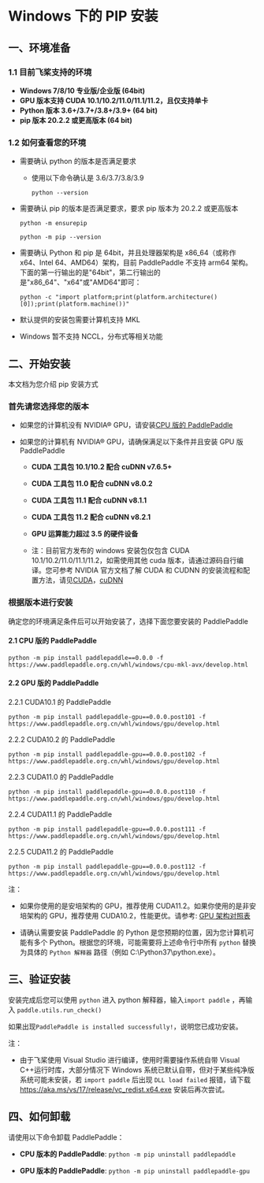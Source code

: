 # Windows 下的 PIP 安装

## 一、环境准备

### 1.1 目前飞桨支持的环境

* **Windows 7/8/10 专业版/企业版 (64bit)**
* **GPU 版本支持 CUDA 10.1/10.2/11.0/11.1/11.2，且仅支持单卡**
* **Python 版本 3.6+/3.7+/3.8+/3.9+ (64 bit)**
* **pip 版本 20.2.2 或更高版本 (64 bit)**

### 1.2 如何查看您的环境

* 需要确认 python 的版本是否满足要求

  * 使用以下命令确认是 3.6/3.7/3.8/3.9

    ```
    python --version
    ```

* 需要确认 pip 的版本是否满足要求，要求 pip 版本为 20.2.2 或更高版本

    ```
    python -m ensurepip
    ```

    ```
    python -m pip --version
    ```


* 需要确认 Python 和 pip 是 64bit，并且处理器架构是 x86_64（或称作 x64、Intel 64、AMD64）架构，目前 PaddlePaddle 不支持 arm64 架构。下面的第一行输出的是"64bit"，第二行输出的是"x86_64"、"x64"或"AMD64"即可：

    ```
    python -c "import platform;print(platform.architecture()[0]);print(platform.machine())"
    ```


* 默认提供的安装包需要计算机支持 MKL
* Windows 暂不支持 NCCL，分布式等相关功能


## 二、开始安装

本文档为您介绍 pip 安装方式

### 首先请您选择您的版本

* 如果您的计算机没有 NVIDIA® GPU，请安装[CPU 版的 PaddlePaddle](#cpu)

* 如果您的计算机有 NVIDIA® GPU，请确保满足以下条件并且安装 GPU 版 PaddlePaddle

  * **CUDA 工具包 10.1/10.2 配合 cuDNN v7.6.5+**

  * **CUDA 工具包 11.0 配合 cuDNN v8.0.2**

  * **CUDA 工具包 11.1 配合 cuDNN v8.1.1**

  * **CUDA 工具包 11.2 配合 cuDNN v8.2.1**

  * **GPU 运算能力超过 3.5 的硬件设备**

  * 注：目前官方发布的 windows 安装包仅包含 CUDA 10.1/10.2/11.0/11.1/11.2，如需使用其他 cuda 版本，请通过源码自行编译。您可参考 NVIDIA 官方文档了解 CUDA 和 CUDNN 的安装流程和配置方法，请见[CUDA](https://docs.nvidia.com/cuda/cuda-installation-guide-microsoft-windows/index.html)，[cuDNN](https://docs.nvidia.com/deeplearning/sdk/cudnn-install/)



### 根据版本进行安装
确定您的环境满足条件后可以开始安装了，选择下面您要安装的 PaddlePaddle



#### 2.1 CPU 版的 PaddlePaddle


  ```
  python -m pip install paddlepaddle==0.0.0 -f https://www.paddlepaddle.org.cn/whl/windows/cpu-mkl-avx/develop.html
  ```

#### 2.2 GPU 版的 PaddlePaddle



2.2.1 CUDA10.1 的 PaddlePaddle


  ```
  python -m pip install paddlepaddle-gpu==0.0.0.post101 -f https://www.paddlepaddle.org.cn/whl/windows/gpu/develop.html
  ```


2.2.2 CUDA10.2 的 PaddlePaddle


  ```
  python -m pip install paddlepaddle-gpu==0.0.0.post102 -f https://www.paddlepaddle.org.cn/whl/windows/gpu/develop.html
  ```


2.2.3 CUDA11.0 的 PaddlePaddle


  ```
  python -m pip install paddlepaddle-gpu==0.0.0.post110 -f https://www.paddlepaddle.org.cn/whl/windows/gpu/develop.html
  ```


2.2.4 CUDA11.1 的 PaddlePaddle


  ```
  python -m pip install paddlepaddle-gpu==0.0.0.post111 -f https://www.paddlepaddle.org.cn/whl/windows/gpu/develop.html
  ```


2.2.5 CUDA11.2 的 PaddlePaddle

  ```
  python -m pip install paddlepaddle-gpu==0.0.0.post112 -f https://www.paddlepaddle.org.cn/whl/windows/gpu/develop.html
  ```


注：

* 如果你使用的是安培架构的 GPU，推荐使用 CUDA11.2。如果你使用的是非安培架构的 GPU，推荐使用 CUDA10.2，性能更优。请参考: [GPU 架构对照表](https://www.paddlepaddle.org.cn/documentation/docs/zh/install/Tables.html#nvidia-gpu)

* 请确认需要安装 PaddlePaddle 的 Python 是您预期的位置，因为您计算机可能有多个 Python。根据您的环境，可能需要将上述命令行中所有 `python` 替换为具体的 `Python 解释器` 路径（例如 C:\Python37\python.exe）。


## **三、验证安装**

安装完成后您可以使用 `python` 进入 python 解释器，输入`import paddle` ，再输入 `paddle.utils.run_check()`

如果出现`PaddlePaddle is installed successfully!`，说明您已成功安装。

注：

* 由于飞桨使用 Visual Studio 进行编译，使用时需要操作系统自带 Visual C++运行时库，大部分情况下 Windows 系统已默认自带，但对于某些纯净版系统可能未安装，若 `import paddle` 后出现 `DLL load failed` 报错，请下载 https://aka.ms/vs/17/release/vc_redist.x64.exe 安装后再次尝试。

## **四、如何卸载**

请使用以下命令卸载 PaddlePaddle：

* **CPU 版本的 PaddlePaddle**: `python -m pip uninstall paddlepaddle`

* **GPU 版本的 PaddlePaddle**: `python -m pip uninstall paddlepaddle-gpu`
